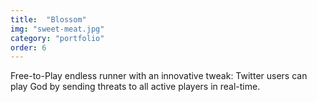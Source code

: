 ```yaml
---
title:  "Blossom"
img: "sweet-meat.jpg"
category: "portfolio"
order: 6
---
```

<p>Free-to-Play endless runner with an innovative tweak: Twitter users can play God by sending threats to all active players in real-time.</p>